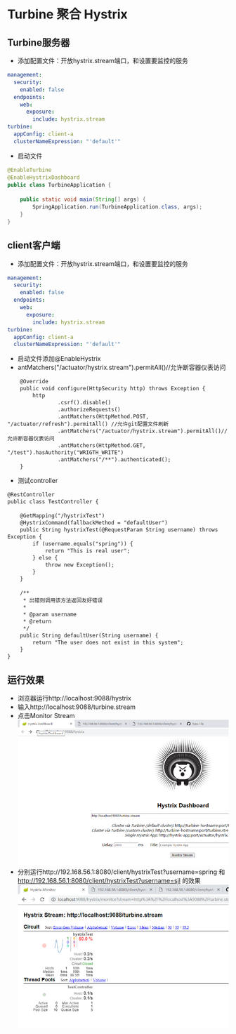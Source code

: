 # Turbine 聚合 Hystrix
## Turbine服务器
- 添加配置文件：开放hystrix.stream端口，和设置要监控的服务
``` yml
management:
  security:
    enabled: false
  endpoints:
    web:
      exposure:
        include: hystrix.stream
turbine:
  appConfig: client-a
  clusterNameExpression: "'default'"
```
- 启动文件
``` java
@EnableTurbine
@EnableHystrixDashboard
public class TurbineApplication {

    public static void main(String[] args) {
        SpringApplication.run(TurbineApplication.class, args);
    }
}
```


## client客户端
- 添加配置文件：开放hystrix.stream端口，和设置要监控的服务
``` yml
management:
  security:
    enabled: false
  endpoints:
    web:
      exposure:
        include: hystrix.stream
turbine:
  appConfig: client-a
  clusterNameExpression: "'default'"
```
- 启动文件添加@EnableHystrix
- antMatchers("/actuator/hystrix.stream").permitAll()//允许断容器仪表访问  
```
    @Override
    public void configure(HttpSecurity http) throws Exception {
        http
                .csrf().disable()
                .authorizeRequests()
                .antMatchers(HttpMethod.POST, "/actuator/refresh").permitAll() //允许git配置文件刷新
                .antMatchers("/actuator/hystrix.stream").permitAll()//允许断容器仪表访问                
                .antMatchers(HttpMethod.GET, "/test").hasAuthority("WRIGTH_WRITE")
                .antMatchers("/**").authenticated();
    }
```
- 测试controller
```
@RestController
public class TestController {
    
    @GetMapping("/hystrixTest")
    @HystrixCommand(fallbackMethod = "defaultUser")
    public String hystrixTest(@RequestParam String username) throws Exception {
        if (username.equals("spring")) {
            return "This is real user";
        } else {
            throw new Exception();
        }
    }

    /**
     * 出错则调用该方法返回友好错误
     *
     * @param username
     * @return
     */
    public String defaultUser(String username) {
        return "The user does not exist in this system";
    }
}
```


## 运行效果
- 浏览器运行http://localhost:9088/hystrix
- 输入http://localhost:9088/turbine.stream
- 点击Monitor Stream
![1551924636812](https://github.com/aokinba/sjloauth2/blob/master/doc/img-folder/QQ%E6%88%AA%E5%9B%BE20190307160241.png)
- 分别运行http://192.168.56.1:8080/client/hystrixTest?username=spring  和 http://192.168.56.1:8080/client/hystrixTest?username=sjl  的效果
![1551924636812](https://github.com/aokinba/sjloauth2/blob/master/doc/img-folder/QQ%E6%88%AA%E5%9B%BE20190307160632.png)
